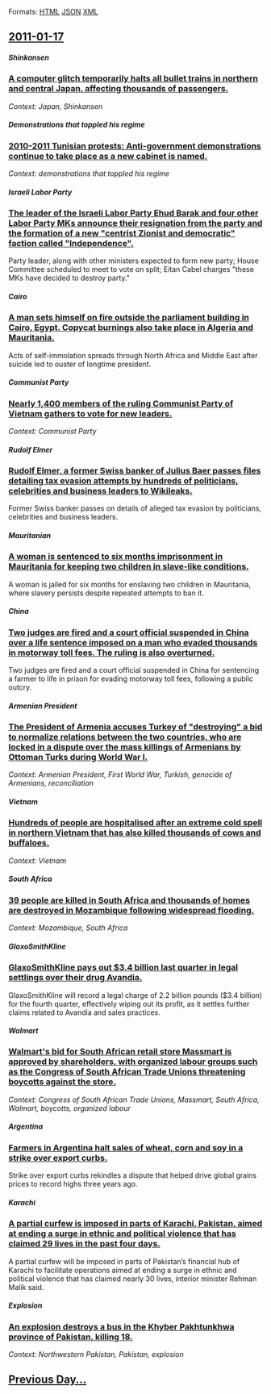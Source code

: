 
Formats: [HTML](2011/01/17/index.html)  [JSON](2011/01/17/index.json)  [XML](2011/01/17/index.xml)  

## [2011-01-17](/news/2011/01/17/index.md)

##### Shinkansen
### [A computer glitch temporarily halts all bullet trains in northern and central Japan, affecting thousands of passengers. ](/news/2011/01/17/a-computer-glitch-temporarily-halts-all-bullet-trains-in-northern-and-central-japan-affecting-thousands-of-passengers.md)
_Context: Japan, Shinkansen_

##### Demonstrations that toppled his regime
### [2010-2011 Tunisian protests: Anti-government demonstrations continue to take place as a new cabinet is named. ](/news/2011/01/17/2010a2011-tunisian-protests-anti-government-demonstrations-continue-to-take-place-as-a-new-cabinet-is-named.md)
_Context: demonstrations that toppled his regime_

##### Israeli Labor Party
### [The leader of the Israeli Labor Party Ehud Barak and four other Labor Party MKs announce their resignation from the party and the formation of a new "centrist Zionist and democratic" faction called "Independence". ](/news/2011/01/17/the-leader-of-the-israeli-labor-party-ehud-barak-and-four-other-labor-party-mks-announce-their-resignation-from-the-party-and-the-formation.md)
Party leader, along with other ministers expected to form new party; House Committee scheduled to meet to vote on split; Eitan Cabel charges &quot;these MKs have decided to destroy party.&quot;

##### Cairo
### [A man sets himself on fire outside the parliament building in Cairo, Egypt. Copycat burnings also take place in Algeria and Mauritania. ](/news/2011/01/17/a-man-sets-himself-on-fire-outside-the-parliament-building-in-cairo-egypt-copycat-burnings-also-take-place-in-algeria-and-mauritania.md)
Acts of self-immolation spreads through North Africa and Middle East after suicide led to ouster of longtime president.

##### Communist Party
### [Nearly 1,400 members of the ruling Communist Party of Vietnam gathers to vote for new leaders. ](/news/2011/01/17/nearly-1-400-members-of-the-ruling-communist-party-of-vietnam-gathers-to-vote-for-new-leaders.md)
_Context: Communist Party_

##### Rudolf Elmer
### [Rudolf Elmer, a former Swiss banker of Julius Baer passes files detailing tax evasion attempts by hundreds of politicians, celebrities and business leaders to Wikileaks. ](/news/2011/01/17/rudolf-elmer-a-former-swiss-banker-of-julius-baer-passes-files-detailing-tax-evasion-attempts-by-hundreds-of-politicians-celebrities-and-b.md)
Former Swiss banker passes on details of alleged tax evasion by politicians, celebrities and business leaders.

##### Mauritanian
### [A woman is sentenced to six months imprisonment in Mauritania for keeping two children in slave-like conditions. ](/news/2011/01/17/a-woman-is-sentenced-to-six-months-imprisonment-in-mauritania-for-keeping-two-children-in-slave-like-conditions.md)
A woman is jailed for six months for enslaving two children in Mauritania, where slavery persists despite repeated attempts to ban it.

##### China
### [Two judges are fired and a court official suspended in China over a life sentence imposed on a man who evaded thousands in motorway toll fees. The ruling is also overturned. ](/news/2011/01/17/two-judges-are-fired-and-a-court-official-suspended-in-china-over-a-life-sentence-imposed-on-a-man-who-evaded-thousands-in-motorway-toll-fee.md)
Two judges are fired and a court official suspended in China for sentencing a farmer to life in prison for evading motorway toll fees, following a public outcry.

##### Armenian President
### [The President of Armenia accuses Turkey of "destroying" a bid to normalize relations between the two countries, who are locked in a dispute over the mass killings of Armenians by Ottoman Turks during World War I. ](/news/2011/01/17/the-president-of-armenia-accuses-turkey-of-destroying-a-bid-to-normalize-relations-between-the-two-countries-who-are-locked-in-a-dispute.md)
_Context: Armenian President, First World War, Turkish, genocide of Armenians, reconciliation_

##### Vietnam
### [Hundreds of people are hospitalised after an extreme cold spell in northern Vietnam that has also killed thousands of cows and buffaloes. ](/news/2011/01/17/hundreds-of-people-are-hospitalised-after-an-extreme-cold-spell-in-northern-vietnam-that-has-also-killed-thousands-of-cows-and-buffaloes.md)
_Context: Vietnam_

##### South Africa
### [39 people are killed in South Africa and thousands of homes are destroyed in Mozambique following widespread flooding. ](/news/2011/01/17/39-people-are-killed-in-south-africa-and-thousands-of-homes-are-destroyed-in-mozambique-following-widespread-flooding.md)
_Context: Mozambique, South Africa_

##### GlaxoSmithKline
### [GlaxoSmithKline pays out $3.4 billion last quarter in legal settlings over their drug Avandia. ](/news/2011/01/17/glaxosmithkline-pays-out-3-4-billion-last-quarter-in-legal-settlings-over-their-drug-avandia.md)
GlaxoSmithKline will record a legal charge of 2.2 billion pounds ($3.4 billion) for the fourth quarter, effectively wiping out its profit, as it settles further claims related to Avandia and sales practices.

##### Walmart
### [Walmart's bid for South African retail store Massmart is approved by shareholders, with organized labour groups such as the Congress of South African Trade Unions threatening boycotts against the store.](/news/2011/01/17/walmart-s-bid-for-south-african-retail-store-massmart-is-approved-by-shareholders-with-organized-labour-groups-such-as-the-congress-of-sout.md)
_Context: Congress of South African Trade Unions, Massmart, South Africa, Walmart, boycotts, organized labour_

##### Argentina
### [Farmers in Argentina halt sales of wheat, corn and soy in a strike over export curbs. ](/news/2011/01/17/farmers-in-argentina-halt-sales-of-wheat-corn-and-soy-in-a-strike-over-export-curbs.md)
Strike over export curbs rekindles a dispute that helped drive global grains prices to record highs three years ago.

##### Karachi
### [A partial curfew is imposed in parts of Karachi, Pakistan, aimed at ending a surge in ethnic and political violence that has claimed 29 lives in the past four days. ](/news/2011/01/17/a-partial-curfew-is-imposed-in-parts-of-karachi-pakistan-aimed-at-ending-a-surge-in-ethnic-and-political-violence-that-has-claimed-29-live.md)
A partial curfew will be imposed in parts of Pakistan&rsquo;s financial hub of Karachi to facilitate operations aimed at ending a surge in ethnic and political violence that has claimed nearly 30 lives, interior minister Rehman Malik said.

##### Explosion
### [An explosion destroys a bus in the Khyber Pakhtunkhwa province of Pakistan, killing 18. ](/news/2011/01/17/an-explosion-destroys-a-bus-in-the-khyber-pakhtunkhwa-province-of-pakistan-killing-18.md)
_Context: Northwestern Pakistan, Pakistan, explosion_

## [Previous Day...](/news/2011/01/16/index.md)

